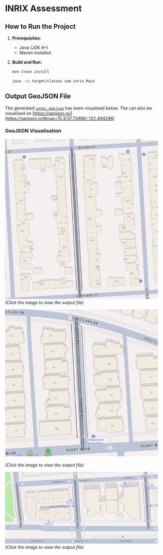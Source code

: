 # INRIX Assessment

## How to Run the Project

1. **Prerequisites**:
   - Java (JDK 8+)
   - Maven installed.

2. **Build and Run**:
   ```sh
   mvn clean install
   ```
   ```sh
   java -cp target/classes com.inrix.Main
   ```  

## Output GeoJSON File
The generated [`zones.geojson`](./output/zones.geojson) has been visualised below. The can also be visualised on [https://geojson.io/](https://geojson.io/#map=15.3/37.73998/-122.494298)

### GeoJSON Visualisation


[![GeoJSON Zones Map 1](./output/images/zone_1.png)](./output/zones.geojson)
<br>
*(Click the image to view the output file)*


[![GeoJSON Zones Map 1](./output/images/zone_3.png)](./output/zones.geojson)  
<br>
*(Click the image to view the output file)*


[![GeoJSON Zones Map 1](./output/images/zone_2.png)](./output/zones.geojson)
<br>
*(Click the image to view the output file)*

